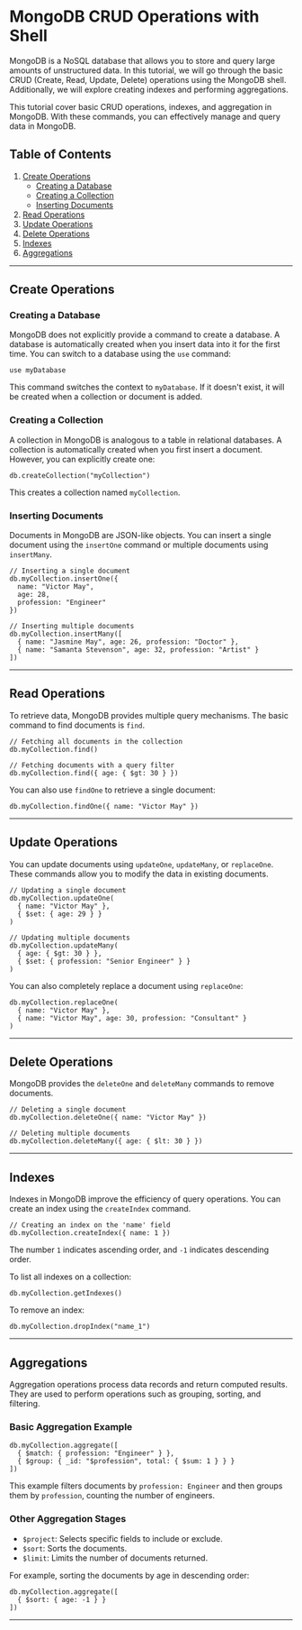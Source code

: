 # MongoDB CRUD Operations with Shell

MongoDB is a NoSQL database that allows you to store and query large amounts of unstructured data. In this tutorial, we will go through the basic CRUD (Create, Read, Update, Delete) operations using the MongoDB shell. Additionally, we will explore creating indexes and performing aggregations.

This tutorial cover basic CRUD operations, indexes, and aggregation in MongoDB. With these commands, you can effectively manage and query data in MongoDB.

## Table of Contents

1. [Create Operations](#create-operations)
   - [Creating a Database](#creating-a-database)
   - [Creating a Collection](#creating-a-collection)
   - [Inserting Documents](#inserting-documents)
2. [Read Operations](#read-operations)
3. [Update Operations](#update-operations)
4. [Delete Operations](#delete-operations)
5. [Indexes](#indexes)
6. [Aggregations](#aggregations)

---

## Create Operations

### Creating a Database

MongoDB does not explicitly provide a command to create a database. A database is automatically created when you insert data into it for the first time. You can switch to a database using the `use` command:

```shell
use myDatabase
```

This command switches the context to `myDatabase`. If it doesn't exist, it will be created when a collection or document is added.

### Creating a Collection

A collection in MongoDB is analogous to a table in relational databases. A collection is automatically created when you first insert a document. However, you can explicitly create one:

```shell
db.createCollection("myCollection")
```

This creates a collection named `myCollection`.

### Inserting Documents

Documents in MongoDB are JSON-like objects. You can insert a single document using the `insertOne` command or multiple documents using `insertMany`.

```shell
// Inserting a single document
db.myCollection.insertOne({
  name: "Victor May",
  age: 28,
  profession: "Engineer"
})

// Inserting multiple documents
db.myCollection.insertMany([
  { name: "Jasmine May", age: 26, profession: "Doctor" },
  { name: "Samanta Stevenson", age: 32, profession: "Artist" }
])
```

---

## Read Operations

To retrieve data, MongoDB provides multiple query mechanisms. The basic command to find documents is `find`.

```shell
// Fetching all documents in the collection
db.myCollection.find()

// Fetching documents with a query filter
db.myCollection.find({ age: { $gt: 30 } })
```

You can also use `findOne` to retrieve a single document:

```shell
db.myCollection.findOne({ name: "Victor May" })
```

---

## Update Operations

You can update documents using `updateOne`, `updateMany`, or `replaceOne`. These commands allow you to modify the data in existing documents.

```shell
// Updating a single document
db.myCollection.updateOne(
  { name: "Victor May" },
  { $set: { age: 29 } }
)

// Updating multiple documents
db.myCollection.updateMany(
  { age: { $gt: 30 } },
  { $set: { profession: "Senior Engineer" } }
)
```

You can also completely replace a document using `replaceOne`:

```shell
db.myCollection.replaceOne(
  { name: "Victor May" },
  { name: "Victor May", age: 30, profession: "Consultant" }
)
```

---

## Delete Operations

MongoDB provides the `deleteOne` and `deleteMany` commands to remove documents.

```shell
// Deleting a single document
db.myCollection.deleteOne({ name: "Victor May" })

// Deleting multiple documents
db.myCollection.deleteMany({ age: { $lt: 30 } })
```

---

## Indexes

Indexes in MongoDB improve the efficiency of query operations. You can create an index using the `createIndex` command.

```shell
// Creating an index on the 'name' field
db.myCollection.createIndex({ name: 1 })
```

The number `1` indicates ascending order, and `-1` indicates descending order.

To list all indexes on a collection:

```shell
db.myCollection.getIndexes()
```

To remove an index:

```shell
db.myCollection.dropIndex("name_1")
```

---

## Aggregations

Aggregation operations process data records and return computed results. They are used to perform operations such as grouping, sorting, and filtering.

### Basic Aggregation Example

```shell
db.myCollection.aggregate([
  { $match: { profession: "Engineer" } },
  { $group: { _id: "$profession", total: { $sum: 1 } } }
])
```

This example filters documents by `profession: Engineer` and then groups them by `profession`, counting the number of engineers.

### Other Aggregation Stages

- `$project`: Selects specific fields to include or exclude.
- `$sort`: Sorts the documents.
- `$limit`: Limits the number of documents returned.

For example, sorting the documents by age in descending order:

```shell
db.myCollection.aggregate([
  { $sort: { age: -1 } }
])
```

---
